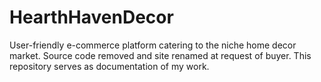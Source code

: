 # HearthHavenDecor
User-friendly e-commerce platform catering to the niche home decor market. Source code removed and site renamed at request of buyer. This repository serves as documentation of my work.
